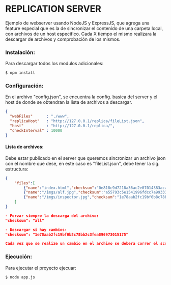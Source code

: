 # REPLICATION SERVER

Ejemplo de webserver usando NodeJS y ExpressJS, que agrega una feature especial que es la de sincronizar el contenido de una carpeta local, con archivos de un host especifico. Cada X tiempo el mismo realizara la descargar de archivos y comprobación de los mismos.

### Instalación:

Para descargar todos los modulos adicionales:
```sh
$ npm install
```

### Configuración:
En el archivo "config.json", se encuentra la config. basica del server y el host de donde se obtendran la lista de archivos a descargar.

```json
{
  "webFiles"      : "./www",
  "replicaHost"   : "http://127.0.0.1/replica/fileList.json",
  "host"          : "http://127.0.0.1/replica/",
  "checkInterval" : 10000
}
```

#### Lista de archivos:
Debe estar publicado en el server que queremos sincronizar un archivo json con el nombre que dese, en este caso es "fileList.json", debe tener la sig. estructura:

```json
{
	"files":[
		{"name":"index.html","checksum":"0e818c9d7218a36ac2e07014383aca83d04da10b"},
		{"name":"/imgs/alf.jpg","checksum":"a55793c5e1541996fdcc7a99333dcba7696feddb"},
		{"name":"/imgs/inspector.jpg","checksum":"1e78aab2fc19bf0b8c78bb2c3fea896973015175"}		
	]
}

- Forzar siempre la descarga del archivo:
"checksum": "all"

- Descargar si hay cambios:
"checksum": "1e78aab2fc19bf0b8c78bb2c3fea896973015175"

Cada vez que se realize un cambio en el archivo se debera correr el script que actualiza la lista de archivos y los checksums.
```
### Ejecución:
Para ejecutar el proyecto ejecuar:

```sh
$ node app.js
```
